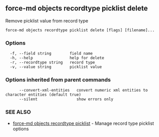 ## force-md objects recordtype picklist delete

Remove picklist value from record type

```
force-md objects recordtype picklist delete [flags] [filename]...
```

### Options

```
  -f, --field string        field name
  -h, --help                help for delete
  -r, --recordtype string   record type
  -v, --value string        picklist value
```

### Options inherited from parent commands

```
      --convert-xml-entities   convert numeric xml entities to character entities (default true)
      --silent                 show errors only
```

### SEE ALSO

* [force-md objects recordtype picklist](force-md_objects_recordtype_picklist.md)	 - Manage record type picklist options


